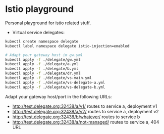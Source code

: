 # Istio playground

Personal playground for istio related stuff.

- Virtual service delegates:

```bash
kubectl create namespace delegate
kubectl label namespace delegate istio-injection=enabled

# Adapt your gateway host in gw.yml
kubectl apply -f ./delegate/gw.yml
kubectl apply -f ./delegate/a.yml
kubectl apply -f ./delegate/b.yml
kubectl apply -f ./delegate/dr.yml
kubectl apply -f ./delegate/vs-main.yml
kubectl apply -f ./delegate/vs-delegate-a.yml
kubectl apply -f ./delegate/vs-delegate-b.yml
```

Adapt your gateway host/port in the following URLs:

- http://test.delegate.org:32438/a/v1/ routes to service a, deployment v1
- http://test.delegate.org:32438/a/v2/ routes to service a, deployment v2
- http://test.delegate.org:32438/b/whatever/ routes to service b
- http://test.delegate.org:32438/a/not-managed/ routes to service a, 404 URL
